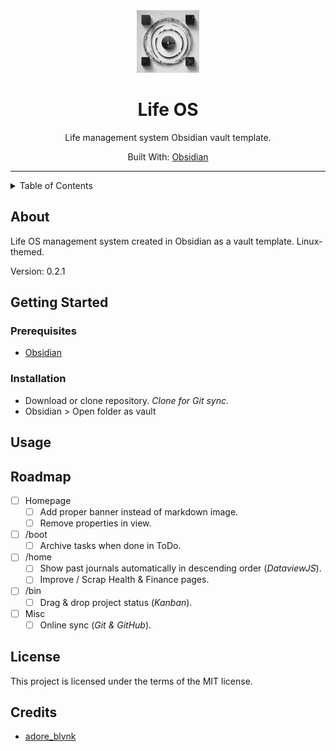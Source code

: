 <div align="center">
    <img src="img/life_OS_logo.png" width=100> <!-- Logo -->
    <h1>Life OS</h1> <!-- Title -->
    <p>
      Life management system Obsidian vault template.
    </p> <!-- Description -->
    <p>
      Built With: <a href="https://obsidian.md/">Obsidian</a>
    </p> <!-- Built With -->
</div>

---

<details>
<summary>Table of Contents</summary>

- [About](#about)
- [Getting Started](#getting-started)
  - [Prerequisites](#prerequisites)
  - [Installation](#installation)
- [Usage](#usage)
- [Roadmap](#roadmap)
- [License](#license)
- [Credits](#credits)
</details>

## About

Life OS management system created in Obsidian as a vault template. Linux-themed.

Version: 0.2.1

## Getting Started

### Prerequisites

- [Obsidian](https://obsidian.md/)

### Installation

- Download or clone repository. *Clone for Git sync.*
- Obsidian > Open folder as vault

## Usage

## Roadmap

- [ ] Homepage
  - [ ] Add proper banner instead of markdown image.
  - [ ] Remove properties in view.
- [ ] /boot
  - [ ] Archive tasks when done in ToDo.
- [ ] /home
  - [ ] Show past journals automatically in descending order (*DataviewJS*).
  - [ ] Improve / Scrap Health & Finance pages.
- [ ] /bin
  - [ ] Drag & drop project status (*Kanban*).
- [ ] Misc
  - [ ] Online sync (*Git & GitHub*).

## License

This project is licensed under the terms of the MIT license.

## Credits

- [adore_blvnk](https://twitter.com/adore_blvnk)
